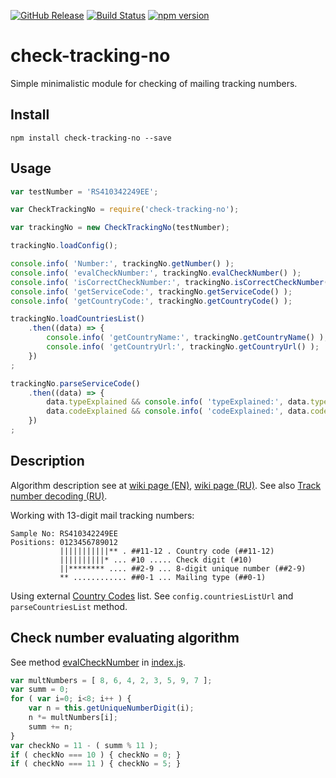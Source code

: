 [![GitHub Release](https://img.shields.io/github/release/lilliputten/check-tracking-no.svg)](https://github.com/lilliputten/check-tracking-no/releases)
[![Build Status](https://api.travis-ci.org/lilliputten/check-tracking-no.svg?branch=master)](https://travis-ci.org/lilliputten/check-tracking-no)
[![npm version](https://badge.fury.io/js/check-tracking-no.svg)](https://badge.fury.io/js/check-tracking-no)

# check-tracking-no

Simple minimalistic module for checking of mailing tracking numbers.

Install
-------

```shell
npm install check-tracking-no --save
```

Usage
-----

```javascript
var testNumber = 'RS410342249EE';

var CheckTrackingNo = require('check-tracking-no');

var trackingNo = new CheckTrackingNo(testNumber);

trackingNo.loadConfig();

console.info( 'Number:', trackingNo.getNumber() );
console.info( 'evalCheckNumber:', trackingNo.evalCheckNumber() );
console.info( 'isCorrectCheckNumber:', trackingNo.isCorrectCheckNumber() );
console.info( 'getServiceCode:', trackingNo.getServiceCode() );
console.info( 'getCountryCode:', trackingNo.getCountryCode() );

trackingNo.loadCountriesList()
    .then((data) => {
        console.info( 'getCountryName:', trackingNo.getCountryName() );
        console.info( 'getCountryUrl:', trackingNo.getCountryUrl() );
    })
;

trackingNo.parseServiceCode()
    .then((data) => {
        data.typeExplained && console.info( 'typeExplained:', data.typeExplained);
        data.codeExplained && console.info( 'codeExplained:', data.codeExplained);
    })
;
```

Description
-----------

Algorithm description see at
[wiki page (EN)](https://en.wikipedia.org/wiki/Tracking_number),
[wiki page (RU)](https://ru.wikipedia.org/wiki/Почтовый_идентификатор).
See also [Track number decoding (RU)](http://shopinfo.com.ua/threads/rasshifrovka-trek-nomera.1170).

Working with 13-digit mail tracking numbers:
```
Sample No: RS410342249EE
Positions: 0123456789012
           |||||||||||** . ##11-12 . Country code (##11-12)
           ||||||||||* ... #10 ..... Check digit (#10)
           ||******** .... ##2-9 ... 8-digit unique number (##2-9)
           ** ............ ##0-1 ... Mailing type (##0-1)
```
Using external [Country Codes](https://countrycode.org/) list. See
`config.countriesListUrl` and `parseCountriesList` method.

Check number evaluating algorithm
---------------------------------

See method [evalCheckNumber](https://github.com/lilliputten/check-tracking-no/blob/v0.0.3/index.js#L246-L257) in
[index.js](https://github.com/lilliputten/check-tracking-no/blob/master/index.js).

``` javascript
var multNumbers = [ 8, 6, 4, 2, 3, 5, 9, 7 ];
var summ = 0;
for ( var i=0; i<8; i++ ) {
    var n = this.getUniqueNumberDigit(i);
    n *= multNumbers[i];
    summ += n;
}
var checkNo = 11 - ( summ % 11 );
if ( checkNo === 10 ) { checkNo = 0; }
if ( checkNo === 11 ) { checkNo = 5; }
```


